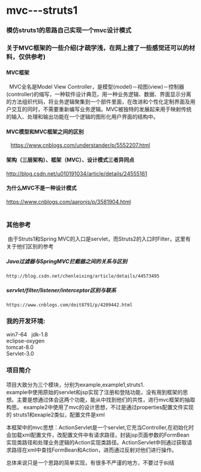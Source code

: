 # mvc---struts1
### 模仿struts1的思路自己实现一个mvc设计模式

### 关于MVC框架的一些介绍(才疏学浅，在网上搜了一些感觉还可以的材料，仅供参考)
  #### MVC框架
     MVC全名是Model View Controller，是模型(model)－视图(view)－控制器(controller)的缩写，一种软件设计典范，用一种业务逻辑、数据、界面显示分离的方法组织代码，将业务逻辑聚集到一个部件里面，在改进和个性化定制界面及用户交互的同时，不需要重新编写业务逻辑。MVC被独特的发展起来用于映射传统的输入、处理和输出功能在一个逻辑的图形化用户界面的结构中。
  #### MVC模型和MVC框架之间的区别
    https://www.cnblogs.com/understander/p/5552207.html  
  #### 架构（三层架构）、框架（MVC）、设计模式三者异同点
  http://blog.csdn.net/u010191034/article/details/24555161  
  #### 为什么MVC不是一种设计模式  
  https://www.cnblogs.com/aaronjs/p/3581904.html  
    
### 其他参考  
  由于Struts1和Spring MVC的入口是servlet，而Struts2的入口时Filter，这里有关于他们区别的参考  
  ##### Java过滤器与SpringMVC拦截器之间的关系与区别  
    http://blog.csdn.net/chenleixing/article/details/44573495  
  ##### servlet/filter/listener/interceptor区别与联系  
    https://www.cnblogs.com/doit8791/p/4209442.html
### 我的开发环境:    
  win7-64  
  jdk-1.8  
  eclipse-oxygen  
  tomcat-8.0  
  Servlet-3.0
  
### 项目简介  
  项目大致分为三个模块，分别为example,example1,struts1.  
  example中使用原始的servlet和jsp实现了注册和登陆功能，没有用到框架的思想。主要是想通过体会这两个功能，能从中找到他们的共性，进行mvc框架的抽取构思。
  example2中使用了mvc的设计思想，不过是通过properties配置文件实现的
  struts1和exaple2类似，配置文件是xml
  
  本框架中的mvc思想：ActionServlet是一个servlet,它充当Controller,在初始化时会加载xml配置文件，改配置文件中有请求路径，封装jsp页面参数的FormBean  
  实现类路径和处理业务逻辑的Action实现类路径。ActionServlet中则通过获取请求路径在xml中查找FormBean和Action，进而通过反射对他们进行操作。
  
  总体来说只是一个思路的简单实现，有很多不严谨的地方，不要过于纠结
